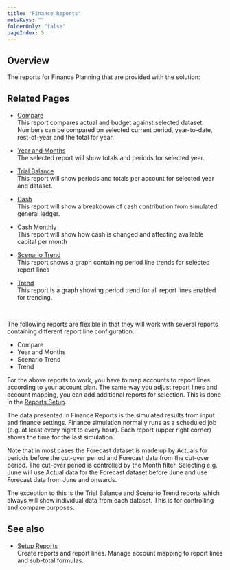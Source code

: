 ```yaml
---
title: "Finance Reports"
metaKeys: ""
folderOnly: "false"
pageIndex: 5
---
```

## Overview
The reports for Finance Planning that are provided with the solution:
<br/>


## Related Pages

- [Compare](../../workbooks/financial-planning/finance-reports/compare.md)<br/>This report compares actual and budget against selected dataset. Numbers can be compared on selected current period, year-to-date, rest-of-year and the total for year.

- [Year and Months](../../workbooks/financial-planning/finance-reports/year-and-months.md)<br/>The selected report will show totals and periods for selected year.

- [Trial Balance](../../workbooks/financial-planning/finance-reports/trial-balance.md)<br/>This report will show periods and totals per account for selected year and dataset.

- [Cash](../../workbooks/financial-planning/finance-reports/cash.md)<br/>This report will show a breakdown of cash contribution from simulated general ledger.

- [Cash Monthly](../../workbooks/financial-planning/finance-reports/cash-monthly.md)<br/>This report will show how cash is changed and affecting available capital per month

- [Scenario Trend](../../workbooks/financial-planning/finance-reports/scenario-trend.md)<br/>This report shows a graph containing period line trends for selected report lines

- [Trend](../../workbooks/financial-planning/finance-reports/trend.md)<br/>This report is a graph showing period trend for all report lines enabled for trending.
<br/>

The following reports are flexible in that they will work with several reports containing different report line configuration:
- Compare
- Year and Months
- Scenario Trend
- Trend

For the above reports to work, you have to map accounts to report lines according to your account plan. The same way you adjust report lines and account mapping, you can add additional reports for selection. This is done in the [Reports Setup](../../workbooks/data-management/report-setup.md).

The data presented in Finance Reports is the simulated results from input and finance settings. Finance simulation normally runs as a scheduled job (e.g. at least every night to every hour). Each report (upper right corner) shows the time for the last simulation.

Note that in most cases the Forecast dataset is made up by Actuals for periods before the cut-over period and Forecast data from the cut-over period. The cut-over period is controlled by the Month filter. Selecting e.g. June will use Actual data for the Forecast dataset before June and use Forecast data from June and onwards. 

The exception to this is the Trial Balance and Scenario Trend reports which always will show individual data from each dataset. This is for controlling and compare purposes.
<br/>

## See also
-  [Setup Reports](../../workbooks/data-management/report-setup.md)<br/>
Create reports and report lines. Manage account mapping to report lines and sub-total formulas.
